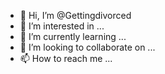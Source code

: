 - 👋 Hi, I’m @Gettingdivorced
- 👀 I’m interested in ...
- 🌱 I’m currently learning ...
- 💞️ I’m looking to collaborate on ...
- 📫 How to reach me ...

<!---
Gettingdivorced/Gettingdivorced is a ✨ special ✨ repository because its `README.md` (this file) appears on your GitHub profile.
You can click the Preview link to take a look at your changes.
--->
